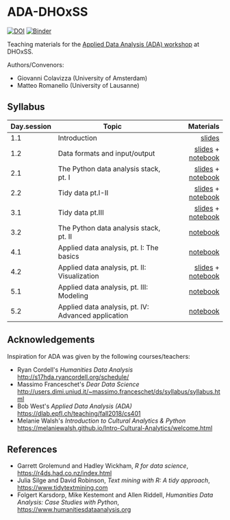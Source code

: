 # ADA-DHOxSS
[![DOI](https://zenodo.org/badge/DOI/10.5281/zenodo.3352830.svg)](https://doi.org/10.5281/zenodo.3352830) [![Binder](https://mybinder.org/badge_logo.svg)](https://mybinder.org/v2/gh/mromanello/ADA-DHOxSS2019/master)


Teaching materials for the [Applied Data Analysis (ADA) workshop](https://www.dhoxss.net/applied-data-analysis) at DHOxSS.

Authors/Convenors:
- Giovanni Colavizza (University of Amsterdam)
- Matteo Romanello (University of Lausanne)

## Syllabus

| Day.session         | Topic           | Materials  |
| ------------- |-------------| -----:|
| 1.1      | Introduction | <a href='slides/1.1 Introduction.pdf'>slides</a> |
| 1.2      | Data formats and input/output | <a href='slides/1.2 Import.pdf'>slides</a> + <a href='notebooks/1.2 Import.ipynb'>notebook</a> |
| 2.1      | The Python data analysis stack, pt. I  | <a href='slides/1.2 Import.pdf'>slides</a> + <a href='notebooks/2.1 Skills.ipynb'>notebook</a> |
| 2.2      | Tidy data pt.I-II  | <a href='slides/2.2 Tidy data.pdf'>slides</a> + <a href='notebooks/2.2 Tidy data.ipynb'>notebook</a> |
| 3.1      | Tidy data pt.III | <a href='slides/3.1 Data wrangling.pdf'>slides</a> + <a href='notebooks/2.2 Tidy data.ipynb'>notebook</a>|
| 3.2      | The Python data analysis stack, pt. II  |  <a href='notebooks/3.2 Skills, Wrangling.ipynb'>notebook</a> |
| 4.1      | Applied data analysis, pt. I: The basics  | <a href='notebooks/4.1 Exploratory data analysis and working with texts.ipynb'>notebook</a> |
| 4.2      | Applied data analysis, pt. II: Visualization  | <a href='slides/4.2 Visualization.pdf'>slides</a> + <a href='notebooks/4.2 Visualize.ipynb'>notebook</a> |
| 5.1      | Applied data analysis, pt. III: Modeling  | <a href='notebooks/5.1 Modelling.ipynb'>notebook</a>|
| 5.2      | Applied data analysis, pt. IV: Advanced application  | <a href='notebooks/5.2 Visualize, Model.ipynb'>notebook</a> |



## Acknowledgements

Inspiration for ADA was given by the following courses/teachers:

* Ryan Cordell's *Humanities Data Analysis* http://s17hda.ryancordell.org/schedule/
* Massimo Franceschet's *Dear Data Science* http://users.dimi.uniud.it/~massimo.franceschet/ds/syllabus/syllabus.html
* Bob West's *Applied Data Analysis (ADA)* https://dlab.epfl.ch/teaching/fall2018/cs401
* Melanie Walsh's *Introduction to Cultural Analytics & Python* https://melaniewalsh.github.io/Intro-Cultural-Analytics/welcome.html

## References

* Garrett Grolemund and Hadley Wickham, *R for data science*, https://r4ds.had.co.nz/index.html
* Julia Silge and David Robinson, *Text mining with R: A tidy approach*, https://www.tidytextmining.com
* Folgert Karsdorp, Mike Kestemont and Allen Riddell, *Humanities Data Analysis: Case Studies with Python*, https://www.humanitiesdataanalysis.org
